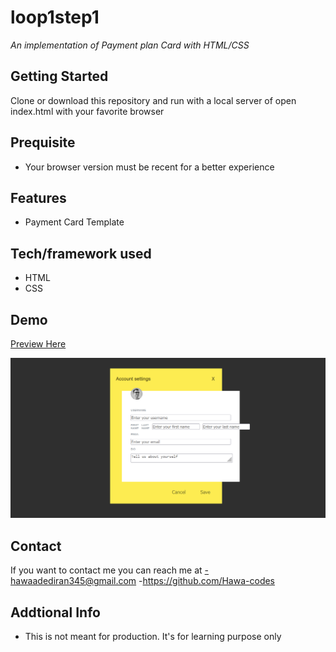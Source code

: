 # loop1step1
*An implementation of Payment plan Card with HTML/CSS*

## Getting Started
Clone or download this repository and run with a local server of open index.html with your favorite browser

## Prequisite
- Your browser version must be recent for a better experience

## Features
- Payment Card Template

## Tech/framework used
- HTML
- CSS

## Demo
[Preview Here](https://stately-basbousa-aec1a8.netlify.app/)

![screenshot](./img/screenshot.png)
## Contact
If you want to contact me you can reach me at
-hawaadediran345@gmail.com
-https://github.com/Hawa-codes

## Addtional Info
- This is not meant for production. It's for learning purpose only